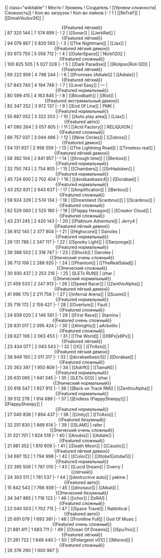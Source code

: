 {| class="wikitable"
! Место
! Уровень
! Создатель
! [[Уровни сложности|Сложность]]
! Кол-во загрузок
! Кол-во лайков
|-
! 1
| [[ReTraY]]
| [[DimaVikulov26]]
| <center>{{Featured лёгкий}}</center>
| 87 320 144
| 7 574 899
|-
! 2
| [[Sonar]]
| [[JerkRat]]
| <center>{{Featured лёгкий}}</center>
| 94 079 867
| 5 820 593
|-
! 3
| [[The Nightmare]]
| [[Jax]]
| <center>{{Featured лёгкий демон}}</center>
| 93 973 750
| 5 056 712
|-
! 4
| [[OuterSpace]]
| Nicki1202
| <center>{{Featured сложный}}</center>
| 100 825 505
| 5 027 028
|-
! 5
| [[Dark Paradise]]
| [[Rolipso|Roli GD]]
| <center>{{Featured лёгкий}}</center>
| 69 222 859
| 4 798 244
|-
! 6
| [[Promises (Adiale)]]
| [[Adiale]]
| <center>{{Featured лёгкий}}</center>
| 57 843 740
| 4 194 748
|-
! 7
| [[Level Easy]]
| —
| <center>{{Featured нормальный}}</center>
| 80 599 415
| 4 163 845
|-
! 8
| [[Bloodbath]]
| [[Riot]]
| <center>{{Featured экстремальный демон}}</center>
| 82 347 252
| 3 972 137
|-
! 9
| [[End Of Line]]
| PMK
| <center>{{Featured нормальный}}</center>
| 55 887 052
| 3 322 203
|-
! 10
| [[Auto play area]]
| [[Jax]]
| <center>{{Featured авто}}</center>
| 47 080 264
| 3 057 605
|-
! 11
| [[Acid Factory]]
| RELIQUION
| <center>{{Featured сложный}}</center>
| 66 757 037
| 3 044 486
|-
! 12
| [[Nine Circles]]
| [[Zobros]]
| <center>{{Featured демон}}</center>
| 54 131 937
| 2 956 559
|-
! 13
| [[The Lightning Road]]
| [[Timeless real]]
| <center>{{Featured лёгкий демон}}</center>
| 58 382 104
| 2 841 957
|-
! 14
| [[through time]]
| [[Berkoo]]
| <center>{{Featured нормальный}}</center>
| 32 750 743
| 2 754 805
|-
! 15
| [[Chambers]]
| [[SirHadoken]]
| <center>{{Featured нормальный}}</center>
| 45 724 600
| 2 702 404
|-
! 16
| [[dorabaebasic4]]
| [[Dorabae]]
| <center>{{Featured нормальный}}</center>
| 43 252 831
| 2 643 637
|-
! 17
| [[Amplification]]
| [[Berkoo]]
| <center>{{Featured сложный}}</center>
| 59 924 329
| 2 574 134
|-
! 18
| [[Dreamland (Scanbrux)]]
| [[Scanbrux]]
| <center>{{Featured сложный}}</center>
| 62 529 060
| 2 525 180
|-
! 19
| [[Flappy Hexagon]]
| [[Creator Cloud]]
| <center>{{Featured сложный}}</center>
| 43 231 245
| 2 420 143
|-
! 20
| [[Platinum Adventure]]
| Jerry4
| <center>{{Featured лёгкий демон}}</center>
| 36 812 140
| 2 377 804
|-
! 21
| [[Highscore]]
| Danolex
| <center>{{Featured нормальный}}</center>
| 26 131 788
| 2 347 117
|-
! 22
| [[Spooky Light]]
| [[Serponge]]
| <center>{{Featured нормальный}}</center>
| 39 388 502
| 2 318 747
|-
! 23
| [[Shock]]
| Danolex
| <center>{{Эпический очень сложный}}</center>
| 36 713 106
| 2 288 920
|-
! 24
| [[Phantom]]
| [[TheRealSalad]]
| <center>{{Эпический сложный}}</center>
| 30 930 437
| 2 253 216
|-
! 25
| [[LETs  RUN]]
| izhar
| <center>{{Эпический нормальный}}</center>
| 21 459 533
| 2 247 913
|-
! 26
| [[Speed Racer]]
| [[ZenthicAlpha]]
| <center>{{Featured лёгкий демон}}</center>
| 41 996 170
| 2 211 756
|-
! 27
| [[Infernal Arena]]
| [[Suomi]]
| <center>{{Featured нормальный}}</center>
| 35 719 172
| 2 159 427
|-
! 28
| [[Overture]]
| Fault
| <center>{{Featured сложный}}</center>
| 24 939 020
| 2 146 581
|-
! 29
| [[First Race]]
| Stamina
| <center>{{Featured очень сложный}}</center>
| 28 831 017
| 2 095 424
|-
! 30
| [[Almighty]]
| aArbolito
| <center>{{Featured сложный}}</center>
| 28 627 106
| 2 063 453
|-
! 31
| [[The World]]
| [[X8Px|x8Px]]
| <center>{{Featured лёгкий}}</center>
| 23 434 077
| 2 043 543
|-
! 32
| [[X]]
| [[TriAxis]]
| <center>{{Featured лёгкий демон}}</center>
| 38 949 150
| 2 011 317
|-
! 33
| [[dorabaebasic5]]
| [[Dorabae]]
| <center>{{Featured сложный}}</center>
| 25 363 397
| 1 950 809
|-
! 34
| [[Adrift]]
| [[TamaN]]
| <center>{{Featured нормальный}}</center>
| 26 631 065
| 1 941 345
|-
! 35
| [[LETs GO]]
| izhar
| <center>{{Эпический нормальный}}</center>
| 20 618 547
| 1 927 912
|-
! 36
| [[Back on Track RM]]
| [[ZenthicAlpha]]
| <center>{{Featured нормальный}}</center>
| 39 512 278
| 1 914 689
|-
! 37
| [[Endless (FlappySheepy)]]
| [[FlappySheepy]]
| <center>{{Featured нормальный}}</center>
| 27 040 836
| 1 894 437
|-
! 38
| [[Unity]]
| [[TriAxis]]
| <center>{{Featured безумный}}</center>
| 32 251 830
| 1 869 614
|-
! 39
| [[SLAM]]
| rafer
| <center>{{Эпический очень сложный}}</center>
| 31 321 701
| 1 824 519
|-
! 40
| [[Anubis]]
| [[Adiale]]
| <center>{{Featured сложный}}</center>
| 21 981 352
| 1 810 609
|-
! 41
| [[Death Moon]]
| [[Caustic]]
| <center>{{Featured лёгкий демон}}</center>
| 34 697 152
| 1 794 998
|-
! 42
| [[ColorZ]]
| [[Xtobe5|xtobe5]]
| <center>{{Featured нормальный}}</center>
| 22 395 509
| 1 787 010
|-
! 43
| [[Lucid Dream]]
| Dverry
| <center>{{лёгкий}}</center>
| 24 303 511
| 1 781 537
|-
! 44
| [[destructive auto]]
| yakine
| <center>{{Featured авто}}</center>
| 15 842 543
| 1 766 939
|-
! 45
| [[dinosaur]]
| [[Alkali]]
| <center>{{Эпический безумный}}</center>
| 34 347 865
| 1 716 123
|-
! 46
| [[ichor]]
| DzRAS
| <center>{{Featured сложный}}</center>
| 22 040 503
| 1 702 715
|-
! 47
| [[Space Travel]]
| Rabbitical
| <center>{{Featured авто}}</center>
| 25 691 079
| 1 693 381
|-
! 48
| [[Frontline Full]]
| God Of Music
| <center>{{Featured очень сложный}}</center>
| 21 881 411
| 1 683 711
|-
! 49
| [[Ocean Of Dreams]]
| [[Spu7nix]]
| <center>{{Featured лёгкий}}</center>
| 21 261 722
| 1 649 440
|-
! 50
| [[Polargeist v01]]
| [[Mixroid]]
| <center>{{Featured сложный}}</center>
| 26 376 290
| 1 600 967
|}